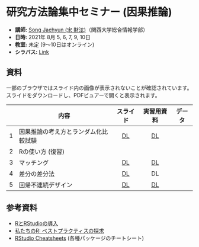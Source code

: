 # 研究方法論集中セミナー (因果推論)

* **講師:** [Song Jaehyun (宋 財泫)](https://www.jaysong.net)（関西大学総合情報学部）
* **日時:** 2021年 8月 5, 6, 7, 9, 10日
* **教室:** 未定 (9〜10日はオンライン)
* **シラバス:** [Link](Syllabus/Syllabus.pdf)

## 資料

一部のブラウザではスライド内の画像が表示されないことが確認されています。スライドをダウンロードし、PDFビュアーで開くと表示されます。

||内容|スライド|実習用資料|データ|
|:---:|---|:---:|:---:|---|
|1|因果推論の考え方とランダム化比較試験| [DL](Slide/Slide_Day1.pdf)| [DL](Practice/Practice_Day1.html) ||
|2|Rの使い方 (復習)| | | |
|3|マッチング| [DL](Slide/Slide_Day2.pdf)| [DL](Practice/Practice_Day2.html) ||
|4|差分の差分法| [DL](Slide/Slide_Day3.pdf)| DL ||
|5|回帰不連続デザイン| [DL](Slide/Slide_Day4.pdf)| [DL](Practice/Practice_Day4.html) ||

## 参考資料

* [RとRStudioの導入](https://yukiyanai.github.io/jp/resources/)
* [私たちのR: ベストプラクティスの探求](https://www.jaysong.net/RBook/)
* [RStudio Cheatsheets](https://www.rstudio.com/resources/cheatsheets/) (各種パッケージのチートシート)
